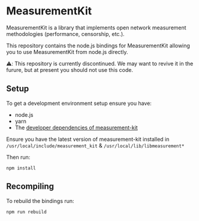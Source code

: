 # MeasurementKit

MeasurementKit is a library that implements open network measurement
methodologies (performance, censorship, etc.).

This repository contains the node.js bindings for MeasurementKit allowing you
to use MeasurementKit from node.js directly.

⚠️: This repository is currently discontinued. We may want to revive it in
the furure, but at present you should not use this code.

## Setup

To get a development environment setup ensure you have:

* node.js
* yarn
* The [developer dependencies of measurement-kit](https://github.com/measurement-kit/measurement-kit/blob/master/doc/tutorial/unix.md#configure)

Ensure you have the latest version of measurement-kit installed in
`/usr/local/include/measurement_kit` & `/usr/local/lib/libmeasurement*`

Then run:

```
npm install
```

## Recompiling

To rebuild the bindings run:

```
npm run rebuild
```
